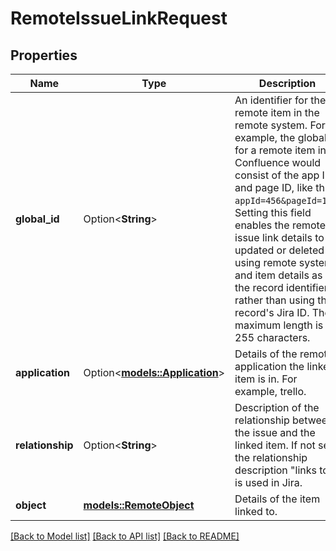 # RemoteIssueLinkRequest

## Properties

Name | Type | Description | Notes
------------ | ------------- | ------------- | -------------
**global_id** | Option<**String**> | An identifier for the remote item in the remote system. For example, the global ID for a remote item in Confluence would consist of the app ID and page ID, like this: `appId=456&pageId=123`.  Setting this field enables the remote issue link details to be updated or deleted using remote system and item details as the record identifier, rather than using the record's Jira ID.  The maximum length is 255 characters. | [optional]
**application** | Option<[**models::Application**](Application.md)> | Details of the remote application the linked item is in. For example, trello. | [optional]
**relationship** | Option<**String**> | Description of the relationship between the issue and the linked item. If not set, the relationship description \"links to\" is used in Jira. | [optional]
**object** | [**models::RemoteObject**](RemoteObject.md) | Details of the item linked to. | 

[[Back to Model list]](../README.md#documentation-for-models) [[Back to API list]](../README.md#documentation-for-api-endpoints) [[Back to README]](../README.md)


